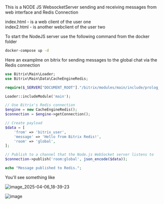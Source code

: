 This is a NODE JS WebsocketServer sending and receiving messages from web interface and Redis Connection 


index.html - is a web client of the user one\
index2.html - is another webclient of the user two

To start the NodeJS server use the following command from the docker folder
```bash
docker-compose up -d 
```


Here an examplme on bitrix for sending messages to the global chat via the Redis connection

```php
use Bitrix\Main\Loader;
use Bitrix\Main\Data\CacheEngineRedis;

require($_SERVER["DOCUMENT_ROOT"]."/bitrix/modules/main/include/prolog_before.php");

Loader::includeModule('main');

// Use Bitrix's Redis connection
$engine = new CacheEngineRedis();
$connection = $engine->getConnection();

// Create payload
$data = [
    'from' => 'bitrix_user',
    'message' => 'Hello from Bitrix Redis!',
    'room' => 'global',
];

// Publish to a channel that the Node.js WebSocket server listens to
$connection->publish('room:global', json_encode($data));

echo "Message published to Redis.";
```
You'll see something like 

![image_2025-04-06_18-39-23](https://github.com/user-attachments/assets/4a0b11ff-1d5b-41c4-972d-2d84f76e8996)


![image](https://github.com/user-attachments/assets/e96ba2e5-adde-4993-b1bd-7d9885d308dd)

